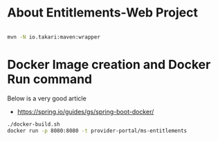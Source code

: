 # About Entitlements-Web Project

```sh

mvn -N io.takari:maven:wrapper

```

# Docker Image creation and Docker Run command

Below is a very good article
- https://spring.io/guides/gs/spring-boot-docker/

```sh
./docker-build.sh
docker run -p 8080:8080 -t provider-portal/ms-entitlements

```